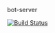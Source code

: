 bot-server

[![Build Status](https://travis-ci.com/slack-lackey/bot-server.svg?branch=development)](https://travis-ci.com/slack-lackey/bot-server)
